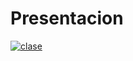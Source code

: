 # Presentacion
[![clase](https://img.youtube.com/vi/LIcjXZG3nB8/0.jpg)](https://www.youtube.com/watch?v=LIcjXZG3nB8)